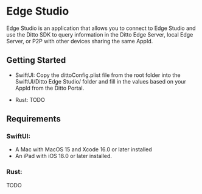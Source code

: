 # Edge Studio

Edge Studio is an application that allows you to connect to Edge Studio and use the Ditto SDK to query information in the Ditto Edge Server, local Edge Server, or P2P with other devices sharing the same AppId.

## Getting Started

- SwiftUI:
Copy the dittoConfig.plist file from the root folder into the SwiftUI/Ditto Edge Studio/ folder and fill in the values based on your AppId from the Ditto Portal.

- Rust:
TODO

## Requirements

### SwiftUI:
- A Mac with MacOS 15 and Xcode 16.0 or later installed  
- An iPad with iOS 18.0 or later installed.

### Rust:
TODO